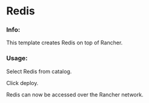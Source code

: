 # Redis


### Info:

 This template creates Redis on top of Rancher. 
 
 
### Usage:

 Select Redis from catalog.
 
 Click deploy.
 
 Redis can now be accessed over the Rancher network. 
 
